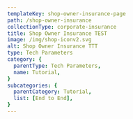 ```yaml
---
templateKey: shop-owner-insurance-page
path: /shop-owner-insurance
collectionType: corporate-insurance
title: Shop Owner Insurance TEST
image: /img/shop-iconv2.svg
alt: Shop Owner Insurance TTT
type: Tech Parameters
category: {
  parentType: Tech Parameters,
  name: Tutorial,
}
subcategories: {
  parentCategory: Tutorial,
  list: [End to End],
}
---
```

